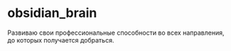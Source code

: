 # obsidian_brain

Развиваю свои профессиональные способности во всех направления, до которых получается добраться.

